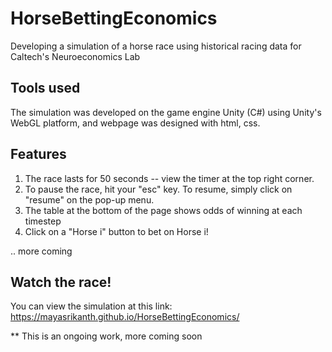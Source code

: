 # HorseBettingEconomics
Developing a simulation of a horse race using historical racing data for Caltech's Neuroeconomics Lab 

## Tools used

The simulation was developed on the game engine Unity (C#) using Unity's WebGL platform, and webpage was designed with html, css. 

## Features
1. The race lasts for 50 seconds -- view the timer at the top right corner.
2. To pause the race, hit your "esc" key. To resume, simply click on "resume" on the pop-up menu.
3. The table at the bottom of the page shows odds of winning at each timestep
4. Click on a "Horse i" button to bet on Horse i!

.. more coming


## Watch the race!
You can view the simulation at this link: https://mayasrikanth.github.io/HorseBettingEconomics/


** This is an ongoing work, more coming soon
